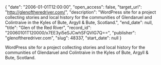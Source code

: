 {
  "date": "2006-01-01T12:00:00", 
  "open_access": false, 
  "target_url": "http://glenoftheredriver.com/", 
  "description": "WordPress site for a project collecting stories and local history for the communities of Glendaruel and Colintraive in the Kyles of Bute, Argyll & Bute, Scotland.", 
  "end_date": null, 
  "title": "Glen of the Red River", 
  "record_id": "20060101T120000/x7EE3yi5eSJCwhSFQVIG7Q==", 
  "publisher": "glenoftheredriver.com", 
  "slug": 48337, 
  "start_date": null
}

WordPress site for a project collecting stories and local history for the communities of Glendaruel and Colintraive in the Kyles of Bute, Argyll & Bute, Scotland.